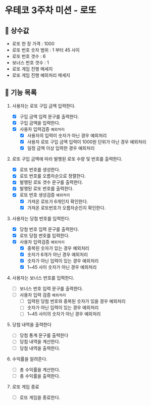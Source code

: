 # 우테코 3주차 미션 - 로또

## 📌 상수값

- 로또 한 장 가격 : 1000
- 로또 번호 숫자 범위 : 1 부터 45 사이
- 로또 번호 갯수 : 6
- 보너스 번호 갯수 : 1
- 로또 게임 진행 메세지
- 로또 게임 진행 예외처리 메세지

## 📖 기능 목록

1. 사용자는 로또 구입 금액 입력한다.
   - [x] 구입 금액 입력 문구를 출력한다.
   - [x] 구입 금액을 입력한다.
   - [x] 사용자 입력검증 `예외처리`
     - [x] 사용자의 입력이 숫자가 아닌 경우 예외처리
     - [x] 사용자 로또 구입 금액 입력이 1000원 단위가 아닌 경우 예외처리
     - [x] 일정 금액 이상 입력한 경우 예외처리
2. 로또 구입 금액에 따라 발행된 로또 수량 및 번호를 출력한다.
   - [x] 로또 번호를 생성한다.
   - [x] 로또 번호를 오름차순으로 정렬한다.
   - [x] 발행된 로또 갯수 문구를 출력한다.
   - [x] 발행된 로또 번호를 출력한다.
   - [x] 로또 번호 생성검증 `예외처리`
     - [x] 가져온 로또가 6개인지 확인한다.
     - [x] 가져온 로또번호가 오름차순인지 확인한다.
3. 사용자는 당첨 번호를 입력한다.
   - [x] 당첨 번호 입력 문구를 출력한다.
   - [x] 로또 당첨 번호를 입력한다.
   - [x] 사용자 입력검증 `예외처리`
     - [x] 중복된 숫자가 있는 경우 예외처리
     - [x] 숫자가 6개가 아닌 경우 예외처리
     - [x] 숫자가 아닌 입력이 있는 경우 예외처리
     - [x] 1~45 사이 숫자가 아닌 경우 예외처리
4. 사용자는 보너스 번호를 입력한다.
   - [ ] 보너스 번호 입력 문구를 출력한다.
   - [ ] 사용자 입력 검증 `예외처리`
     - [ ] 입력된 당첨 번호와 중복된 숫자가 있을 경우 예외처리
     - [ ] 숫자가 아닌 입력이 있는 경우 예외처리
     - [ ] 1~45 사이의 숫자가 아닌 경우 예외처리
5. 당첨 내역을 출력한다
   - [ ] 당첨 통계 문구를 출력한다
   - [ ] 당첨 내역을 계산한다.
   - [ ] 당첨 내역을 출력한다.
6. 수익률을 알려준다.

   - [ ] 총 수익률을 계산한다.
   - [ ] 총 수익률을 출력한다.

7. 로또 게임 종료
   - [ ] 로또 게임을 종료한다.
